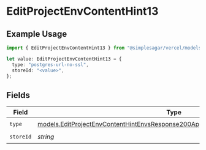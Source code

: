 # EditProjectEnvContentHint13

## Example Usage

```typescript
import { EditProjectEnvContentHint13 } from "@simplesagar/vercel/models/editprojectenvop.js";

let value: EditProjectEnvContentHint13 = {
  type: "postgres-url-no-ssl",
  storeId: "<value>",
};
```

## Fields

| Field                                                                                                                                                                        | Type                                                                                                                                                                         | Required                                                                                                                                                                     | Description                                                                                                                                                                  |
| ---------------------------------------------------------------------------------------------------------------------------------------------------------------------------- | ---------------------------------------------------------------------------------------------------------------------------------------------------------------------------- | ---------------------------------------------------------------------------------------------------------------------------------------------------------------------------- | ---------------------------------------------------------------------------------------------------------------------------------------------------------------------------- |
| `type`                                                                                                                                                                       | [models.EditProjectEnvContentHintEnvsResponse200ApplicationJSONResponseBody113Type](../models/editprojectenvcontenthintenvsresponse200applicationjsonresponsebody113type.md) | :heavy_check_mark:                                                                                                                                                           | N/A                                                                                                                                                                          |
| `storeId`                                                                                                                                                                    | *string*                                                                                                                                                                     | :heavy_check_mark:                                                                                                                                                           | N/A                                                                                                                                                                          |